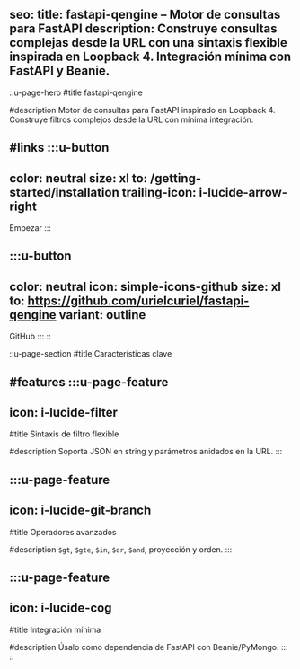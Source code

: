seo:
  title: fastapi-qengine – Motor de consultas para FastAPI
  description: Construye consultas complejas desde la URL con una sintaxis flexible inspirada en Loopback 4. Integración mínima con FastAPI y Beanie.
---

::u-page-hero
#title
fastapi-qengine

#description
Motor de consultas para FastAPI inspirado en Loopback 4. Construye filtros complejos desde la URL con mínima integración.

#links
  :::u-button
  ---
  color: neutral
  size: xl
  to: /getting-started/installation
  trailing-icon: i-lucide-arrow-right
  ---
  Empezar
  :::

  :::u-button
  ---
  color: neutral
  icon: simple-icons-github
  size: xl
  to: https://github.com/urielcuriel/fastapi-qengine
  variant: outline
  ---
  GitHub
  :::
::

::u-page-section
#title
Características clave

#features
  :::u-page-feature
  ---
  icon: i-lucide-filter
  ---
  #title
  Sintaxis de filtro flexible
  
  #description
  Soporta JSON en string y parámetros anidados en la URL.
  :::

  :::u-page-feature
  ---
  icon: i-lucide-git-branch
  ---
  #title
  Operadores avanzados
  
  #description
  `$gt`, `$gte`, `$in`, `$or`, `$and`, proyección y orden.
  :::

  :::u-page-feature
  ---
  icon: i-lucide-cog
  ---
  #title
  Integración mínima
  
  #description
  Úsalo como dependencia de FastAPI con Beanie/PyMongo.
  :::
::
